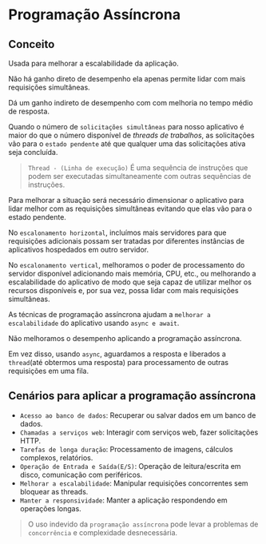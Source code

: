 # Programação Assíncrona

## Conceito

Usada para melhorar a escalabilidade da aplicação.

Não há ganho direto de desempenho ela apenas permite lidar com mais requisições simultâneas.

Dá um ganho indireto de desempenho com com melhoria no tempo médio de resposta.

Quando o número de `solicitações simultâneas` para nosso aplicativo é maior do que o número disponível de *threads de trabalhos*, as solicitações vão para o `estado pendente` até que qualquer uma das solicitações ativa seja concluída.
> `Thread - (Linha de execução)` É uma sequência de instruções que podem ser executadas simultaneamente com outras sequências de instruções.

Para melhorar a situação será necessário dimensionar o aplicativo para lidar melhor com as requisições simultâneas evitando que elas vão para o estado pendente.

No `escalonamento horizontal`, incluímos mais servidores para que requisições adicionais possam ser tratadas por diferentes instâncias de aplicativos hospedados em outro servidor.

No `escalonamento vertical`, melhoramos o poder de processamento do servidor disponível adicionando mais memória, CPU, etc., ou melhorando a escalabilidade do aplicativo de modo que seja capaz de utilizar melhor os recursos disponíveis e, por sua vez, possa lidar com mais requisições simultâneas.

As técnicas de programação assíncrona ajudam a `melhorar a escalabilidade` do aplicativo usando `async e await`.

Não melhoramos o desempenho aplicando a programação assíncrona.

Em vez disso, usando `async`, aguardamos a resposta e liberados a `thread`(até obtermos uma resposta) para processamento de outras requisições em uma fila.

## Cenários para aplicar a programação assíncrona

- `Acesso ao banco de dados`: Recuperar ou salvar dados em um banco de dados.
- `Chamadas a serviços web`: Interagir com serviços web, fazer solicitações HTTP.
- `Tarefas de longa duração`: Processamento de imagens, cálculos complexos, relatórios.
- `Operação de Entrada e Saída(E/S)`: Operação de leitura/escrita em disco, comunicação com periféricos.
- `Melhorar a escalabilidade`: Manipular requisições concorrentes sem bloquear as threads.
- `Manter a responsividade`: Manter a aplicação respondendo em operações longas.

> O uso indevido da `programação assíncrona` pode levar a problemas de `concorrência` e complexidade desnecessária.